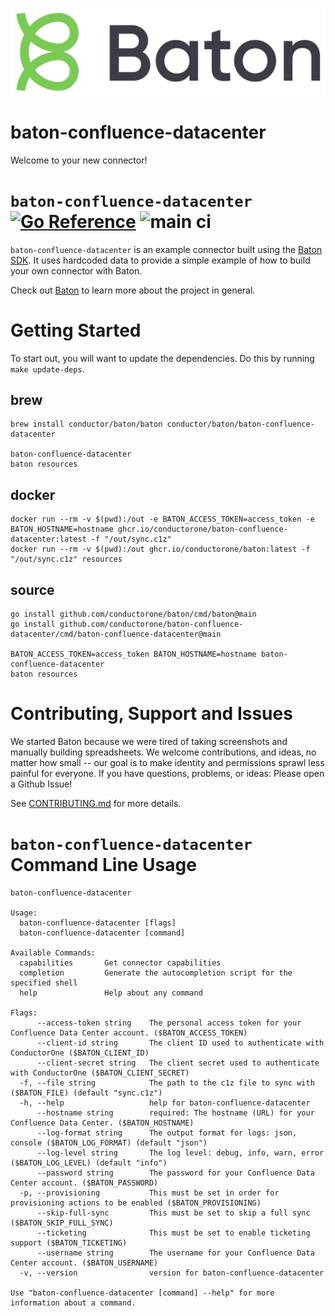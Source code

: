 ![Baton Logo](./docs/images/baton-logo.png)

# baton-confluence-datacenter
Welcome to your new connector! 

# `baton-confluence-datacenter` [![Go Reference](https://pkg.go.dev/badge/github.com/conductorone/baton-confluence-datacenter.svg)](https://pkg.go.dev/github.com/conductorone/baton-confluence-datacenter) ![main ci](https://github.com/conductorone/baton-confluence-datacenter/actions/workflows/main.yaml/badge.svg)

`baton-confluence-datacenter` is an example connector built using the [Baton SDK](https://github.com/conductorone/baton-sdk). It uses hardcoded data to provide a simple example of how to build your own connector with Baton.

Check out [Baton](https://github.com/conductorone/baton) to learn more about the project in general.

# Getting Started
To start out, you will want to update the dependencies.
Do this by running `make update-deps`.

## brew
```
brew install conductor/baton/baton conductor/baton/baton-confluence-datacenter

baton-confluence-datacenter
baton resources
```

## docker
```
docker run --rm -v $(pwd):/out -e BATON_ACCESS_TOKEN=access_token -e BATON_HOSTNAME=hostname ghcr.io/conductorone/baton-confluence-datacenter:latest -f "/out/sync.c1z"
docker run --rm -v $(pwd):/out ghcr.io/conductorone/baton:latest -f "/out/sync.c1z" resources
```

## source
```
go install github.com/conductorone/baton/cmd/baton@main
go install github.com/conductorone/baton-confluence-datacenter/cmd/baton-confluence-datacenter@main

BATON_ACCESS_TOKEN=access_token BATON_HOSTNAME=hostname baton-confluence-datacenter 
baton resources
```

# 

# Contributing, Support and Issues

We started Baton because we were tired of taking screenshots and manually building spreadsheets.  We welcome contributions, and ideas, no matter how small -- our goal is to make identity and permissions sprawl less painful for everyone.  If you have questions, problems, or ideas: Please open a Github Issue!

See [CONTRIBUTING.md](https://github.com/ConductorOne/baton/blob/main/CONTRIBUTING.md) for more details.

# `baton-confluence-datacenter` Command Line Usage
```
baton-confluence-datacenter

Usage:
  baton-confluence-datacenter [flags]
  baton-confluence-datacenter [command]

Available Commands:
  capabilities       Get connector capabilities
  completion         Generate the autocompletion script for the specified shell
  help               Help about any command

Flags:
      --access-token string    The personal access token for your Confluence Data Center account. ($BATON_ACCESS_TOKEN)
      --client-id string       The client ID used to authenticate with ConductorOne ($BATON_CLIENT_ID)
      --client-secret string   The client secret used to authenticate with ConductorOne ($BATON_CLIENT_SECRET)
  -f, --file string            The path to the c1z file to sync with ($BATON_FILE) (default "sync.c1z")
  -h, --help                   help for baton-confluence-datacenter
      --hostname string        required: The hostname (URL) for your Confluence Data Center. ($BATON_HOSTNAME)
      --log-format string      The output format for logs: json, console ($BATON_LOG_FORMAT) (default "json")
      --log-level string       The log level: debug, info, warn, error ($BATON_LOG_LEVEL) (default "info")
      --password string        The password for your Confluence Data Center account. ($BATON_PASSWORD)
  -p, --provisioning           This must be set in order for provisioning actions to be enabled ($BATON_PROVISIONING)
      --skip-full-sync         This must be set to skip a full sync ($BATON_SKIP_FULL_SYNC)
      --ticketing              This must be set to enable ticketing support ($BATON_TICKETING)
      --username string        The username for your Confluence Data Center account. ($BATON_USERNAME)
  -v, --version                version for baton-confluence-datacenter

Use "baton-confluence-datacenter [command] --help" for more information about a command.
```
